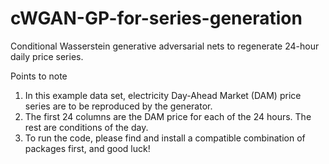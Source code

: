 # cWGAN-GP-for-series-generation
Conditional Wasserstein generative adversarial nets to regenerate 24-hour daily price series.

Points to note
  1. In this example data set, electricity Day-Ahead Market (DAM) price series are to be reproduced by the generator.
  2. The first 24 columns are the DAM price for each of the 24 hours. The rest are conditions of the day.
  3. To run the code, please find and install a compatible combination of packages first, and good luck!

